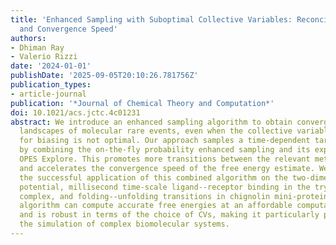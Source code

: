 ```yaml
---
title: 'Enhanced Sampling with Suboptimal Collective Variables: Reconciling Accuracy
  and Convergence Speed'
authors:
- Dhiman Ray
- Valerio Rizzi
date: '2024-01-01'
publishDate: '2025-09-05T20:10:26.781756Z'
publication_types:
- article-journal
publication: '*Journal of Chemical Theory and Computation*'
doi: 10.1021/acs.jctc.4c01231
abstract: We introduce an enhanced sampling algorithm to obtain converged free energy
  landscapes of molecular rare events, even when the collective variable (CV) used
  for biasing is not optimal. Our approach samples a time-dependent target distribution
  by combining the on-the-fly probability enhanced sampling and its exploratory variant,
  OPES Explore. This promotes more transitions between the relevant metastable states
  and accelerates the convergence speed of the free energy estimate. We demonstrate
  the successful application of this combined algorithm on the two-dimensional Wolfe--Quapp
  potential, millisecond time-scale ligand--receptor binding in the trypsin--benzamidine
  complex, and folding--unfolding transitions in chignolin mini-protein. Our proposed
  algorithm can compute accurate free energies at an affordable computational cost
  and is robust in terms of the choice of CVs, making it particularly promising for
  the simulation of complex biomolecular systems.
---
```

